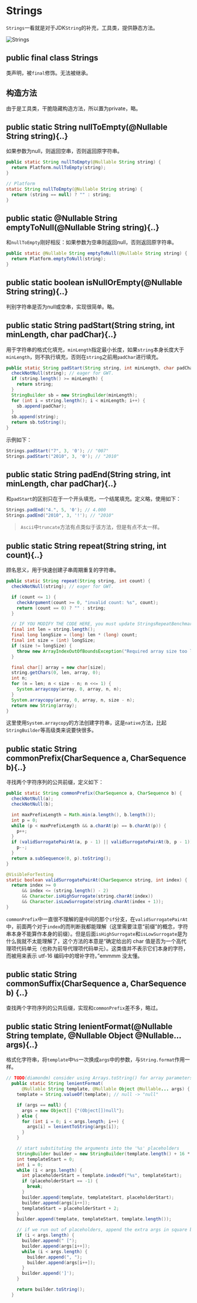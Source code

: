 # Strings

`Strings`一看就是对于JDK`String`的补充，工具类，提供静态方法。

![Strings](https://ws3.sinaimg.cn/large/006tNbRwly1fvzp6ev5zmj30iq0ecq34.jpg)


## public final class Strings
类声明，被`final`修饰。无法被继承。

## 构造方法
由于是工具类，干脆隐藏构造方法，所以置为private，略。

## public static String nullToEmpty(@Nullable String string){..}
如果参数为null，则返回空串，否则返回原字符串。
```Java
public static String nullToEmpty(@Nullable String string) {
  return Platform.nullToEmpty(string);
}

// Platform
static String nullToEmpty(@Nullable String string) {
  return (string == null) ? "" : string;
}
```

## public static @Nullable String emptyToNull(@Nullable String string){..}
和`nullToEmpty`刚好相反：如果参数为空串则返回null，否则返回原字符串。
```Java
public static @Nullable String emptyToNull(@Nullable String string) {
  return Platform.emptyToNull(string);
}
```

## public static boolean isNullOrEmpty(@Nullable String string){..}
判别字符串是否为null或空串，实现很简单。略。

## public static String padStart(String string, int minLength, char padChar){..}
用于字符串的格式化填充，`minLength`指定最小长度，如果`string`本身长度大于`minLength`，则不执行填充，否则在`string`之前用`padChar`进行填充。

```Java
public static String padStart(String string, int minLength, char padChar){
  checkNotNull(string); // eager for GWT.
  if (string.length() >= minLength) {
    return string;
  }
  StringBuilder sb = new StringBuilder(minLength);
  for (int i = string.length(); i < minLength; i++) {
    sb.append(padChar);
  }
  sb.append(string);
  return sb.toString();
}
```
示例如下：
```Java
Strings.padStart("7", 3, '0'); // "007"
Strings.padStart("2010", 3, '0'); // "2010"
```

## public static String padEnd(String string, int minLength, char padChar){..}
和`padStart`的区别只在于一个开头填充，一个结尾填充。定义略，使用如下：
```Java
Strings.padEnd("4.", 5, '0'); // 4.000
Strings.padEnd("2010", 3, '!'); // "2010"
```
> `Ascii`中`truncate`方法有点类似于该方法，但是有点不太一样。

## public static String repeat(String string, int count){..}
顾名思义，用于快速创建子串周期重复的字符串。
```Java
public static String repeat(String string, int count) {
  checkNotNull(string); // eager for GWT.

  if (count <= 1) {
    checkArgument(count >= 0, "invalid count: %s", count);
    return (count == 0) ? "" : string;
  }

  // IF YOU MODIFY THE CODE HERE, you must update StringsRepeatBenchmark
  final int len = string.length();
  final long longSize = (long) len * (long) count;
  final int size = (int) longSize;
  if (size != longSize) {
    throw new ArrayIndexOutOfBoundsException("Required array size too large: " + longSize);
  }

  final char[] array = new char[size];
  string.getChars(0, len, array, 0);
  int n;
  for (n = len; n < size - n; n <<= 1) {
    System.arraycopy(array, 0, array, n, n);
  }
  System.arraycopy(array, 0, array, n, size - n);
  return new String(array);
}
```
这里使用`System.arraycopy`的方法创建字符串，这是`native`方法，比起`StringBuilder`等高级类来说要快很多。

## public static String commonPrefix(CharSequence a, CharSequence b){..}
寻找两个字符序列的公共前缀，定义如下：
```Java
public static String commonPrefix(CharSequence a, CharSequence b) {
  checkNotNull(a);
  checkNotNull(b);

  int maxPrefixLength = Math.min(a.length(), b.length());
  int p = 0;
  while (p < maxPrefixLength && a.charAt(p) == b.charAt(p)) {
    p++;
  }
  if (validSurrogatePairAt(a, p - 1) || validSurrogatePairAt(b, p - 1)) {
    p--;
  }
  return a.subSequence(0, p).toString();
}

@VisibleForTesting
static boolean validSurrogatePairAt(CharSequence string, int index) {
  return index >= 0
      && index <= (string.length() - 2)
      && Character.isHighSurrogate(string.charAt(index))
      && Character.isLowSurrogate(string.charAt(index + 1));
}
```
`commonPrefix`中一直很不理解的是中间的那个`if`分支，在`validSurrogatePairAt`中，前面两个对于`index`的而判断我都能理解（这里需要注意“前缀”的概念，字符串本身不能算作本身的前缀）。但是后面`isHighSurrogate`和`isLowSurrogate`是为什么我就不太能理解了，这个方法的本意是“确定给出的 char 值是否为一个高代理项代码单元（也称为前导代理项代码单元）。这类值并不表示它们本身的字符，而被用来表示 utf-16 编码中的增补字符。”emmmm 没太懂。


## public static String commonSuffix(CharSequence a, CharSequence b) {..}
查找两个字符序列的公共后缀，实现和`commonPrefix`差不多，略过。

## public static String lenientFormat(@Nullable String template, @Nullable Object @Nullable... args){..}
格式化字符串，将`template`中`%s`一次换成`args`中的参数，与`String.format`作用一样。
```Java
// TODO(diamondm) consider using Arrays.toString() for array parameters
  public static String lenientFormat(
      @Nullable String template, @Nullable Object @Nullable... args) {
    template = String.valueOf(template); // null -> "null"

    if (args == null) {
      args = new Object[] {"(Object[])null"};
    } else {
      for (int i = 0; i < args.length; i++) {
        args[i] = lenientToString(args[i]);
      }
    }

    // start substituting the arguments into the '%s' placeholders
    StringBuilder builder = new StringBuilder(template.length() + 16 * args.length);
    int templateStart = 0;
    int i = 0;
    while (i < args.length) {
      int placeholderStart = template.indexOf("%s", templateStart);
      if (placeholderStart == -1) {
        break;
      }
      builder.append(template, templateStart, placeholderStart);
      builder.append(args[i++]);
      templateStart = placeholderStart + 2;
    }
    builder.append(template, templateStart, template.length());

    // if we run out of placeholders, append the extra args in square braces
    if (i < args.length) {
      builder.append(" [");
      builder.append(args[i++]);
      while (i < args.length) {
        builder.append(", ");
        builder.append(args[i++]);
      }
      builder.append(']');
    }

    return builder.toString();
  }
```
